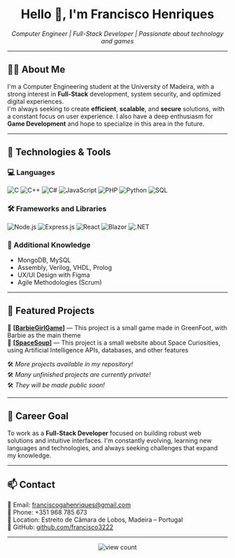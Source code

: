 <h1 align="center">Hello 👋, I'm Francisco Henriques</h1>

<p align="center">
  <i>Computer Engineer | Full-Stack Developer | Passionate about technology and games</i>
</p>

---

## 👨‍💻 About Me

I'm a Computer Engineering student at the University of Madeira, with a strong interest in **Full-Stack** development, system security, and optimized digital experiences.  
I'm always seeking to create **efficient**, **scalable**, and **secure** solutions, with a constant focus on user experience. I also have a deep enthusiasm for **Game Development** and hope to specialize in this area in the future.

---

## 🚀 Technologies & Tools

### 💻 Languages
![C](https://img.shields.io/badge/C-00599C?style=flat&logo=c&logoColor=white)
![C++](https://img.shields.io/badge/C++-00599C?style=flat&logo=c%2B%2B&logoColor=white)
![C#](https://img.shields.io/badge/C%23-239120?style=flat&logo=c-sharp&logoColor=white)
![JavaScript](https://img.shields.io/badge/JavaScript-F7DF1E?style=flat&logo=javascript&logoColor=black)
![PHP](https://img.shields.io/badge/PHP-777BB4?style=flat&logo=php&logoColor=white)
![Python](https://img.shields.io/badge/Python-3776AB?style=flat&logo=python&logoColor=white)
![SQL](https://img.shields.io/badge/SQL-4479A1?style=flat&logo=mysql&logoColor=white)

### 🛠️ Frameworks and Libraries
![Node.js](https://img.shields.io/badge/Node.js-339933?style=flat&logo=node.js&logoColor=white)
![Express.js](https://img.shields.io/badge/Express.js-000000?style=flat&logo=express&logoColor=white)
![React](https://img.shields.io/badge/React-61DAFB?style=flat&logo=react&logoColor=black)
![Blazor](https://img.shields.io/badge/Blazor-512BD4?style=flat&logo=blazor&logoColor=white)
![.NET](https://img.shields.io/badge/.NET-512BD4?style=flat&logo=dotnet&logoColor=white)

### 🧠 Additional Knowledge
- MongoDB, MySQL
- Assembly, Verilog, VHDL, Prolog
- UX/UI Design with Figma
- Agile Methodologies (Scrum)

---

## 📌 Featured Projects

🔹 **[[BarbieGirlGame](https://github.com/francisco3222/BarbieGirlGame)]** — This project is a small game made in GreenFoot, with Barbie as the main theme  
🔹 **[[SpaceSoup](https://github.com/francisco3222/SpaceSoup)]** — This project is a small website about Space Curiosities, using Artificial Intelligence APIs, databases, and other features

🛠️ *More projects available in my repository!*  
🛠️ *Many unfinished projects are currently private!*  
🛠️ *They will be made public soon!*

---

## 🎯 Career Goal

To work as a **Full-Stack Developer** focused on building robust web solutions and intuitive interfaces. I'm constantly evolving, learning new languages and technologies, and always seeking challenges that expand my knowledge.

---

## 📫 Contact

📧 Email: franciscogahenriques@gmail.com  
📱 Phone: +351 968 785 673  
📍 Location: Estreito de Câmara de Lobos, Madeira – Portugal  
🔗 GitHub: [github.com/francisco3222](https://github.com/francisco3222)

---

<p align="center">
  <img src="https://komarev.com/ghpvc/?username=francisco3222&label=Views&color=0e75b6&style=flat" alt="view count"/>
</p>

